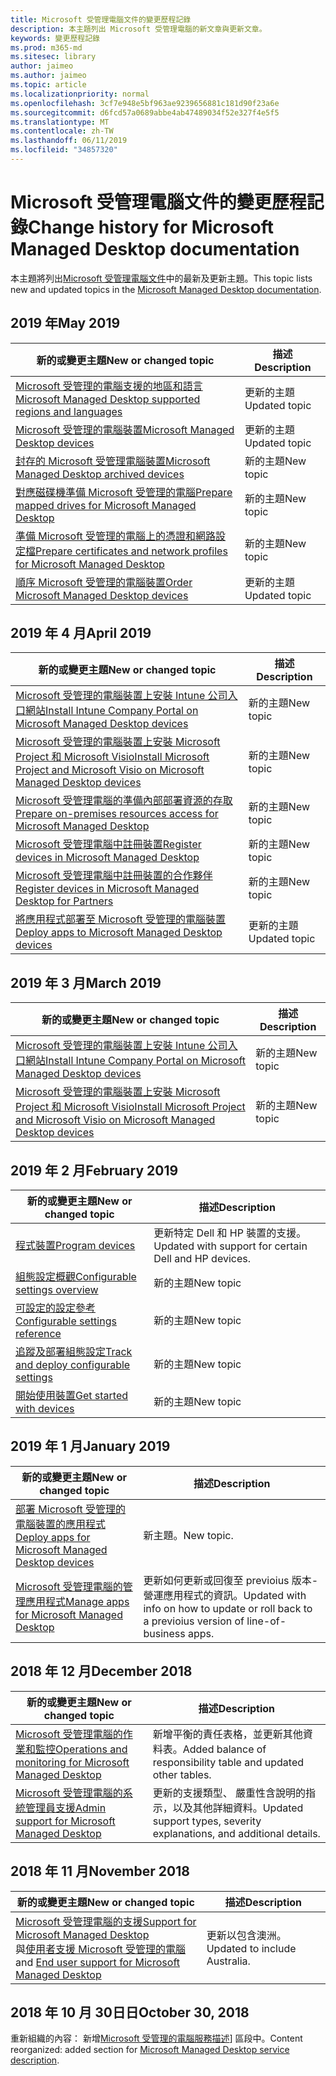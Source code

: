 ```yaml
---
title: Microsoft 受管理電腦文件的變更歷程記錄
description: 本主題列出 Microsoft 受管理電腦的新文章與更新文章。
keywords: 變更歷程記錄
ms.prod: m365-md
ms.sitesec: library
author: jaimeo
ms.author: jaimeo
ms.topic: article
ms.localizationpriority: normal
ms.openlocfilehash: 3cf7e948e5bf963ae9239656881c181d90f23a6e
ms.sourcegitcommit: d6fcd57a0689abbe4ab47489034f52e327f4e5f5
ms.translationtype: MT
ms.contentlocale: zh-TW
ms.lasthandoff: 06/11/2019
ms.locfileid: "34857320"
---
```

# <a name="change-history-for-microsoft-managed-desktop-documentation"></a><span data-ttu-id="cda30-104">Microsoft 受管理電腦文件的變更歷程記錄</span><span class="sxs-lookup"><span data-stu-id="cda30-104">Change history for Microsoft Managed Desktop documentation</span></span>

<span data-ttu-id="cda30-105">本主題將列出[Microsoft 受管理電腦文件](index.yml)中的最新及更新主題。</span><span class="sxs-lookup"><span data-stu-id="cda30-105">This topic lists new and updated topics in the [Microsoft Managed Desktop documentation](index.yml).</span></span>


## <a name="may-2019"></a><span data-ttu-id="cda30-106">2019 年</span><span class="sxs-lookup"><span data-stu-id="cda30-106">May 2019</span></span>
<span data-ttu-id="cda30-107">新的或變更主題</span><span class="sxs-lookup"><span data-stu-id="cda30-107">New or changed topic</span></span> | <span data-ttu-id="cda30-108">描述</span><span class="sxs-lookup"><span data-stu-id="cda30-108">Description</span></span>
--- | ---
[<span data-ttu-id="cda30-109">Microsoft 受管理的電腦支援的地區和語言</span><span class="sxs-lookup"><span data-stu-id="cda30-109">Microsoft Managed Desktop supported regions and languages</span></span>](service-description/regions-languages.md) | <span data-ttu-id="cda30-110">更新的主題</span><span class="sxs-lookup"><span data-stu-id="cda30-110">Updated topic</span></span>
[<span data-ttu-id="cda30-111">Microsoft 受管理的電腦裝置</span><span class="sxs-lookup"><span data-stu-id="cda30-111">Microsoft Managed Desktop devices</span></span>](service-description/device-list.md) | <span data-ttu-id="cda30-112">更新的主題</span><span class="sxs-lookup"><span data-stu-id="cda30-112">Updated topic</span></span>
[<span data-ttu-id="cda30-113">封存的 Microsoft 受管理電腦裝置</span><span class="sxs-lookup"><span data-stu-id="cda30-113">Microsoft Managed Desktop archived devices</span></span>](service-description/archived-device-list.md) | <span data-ttu-id="cda30-114">新的主題</span><span class="sxs-lookup"><span data-stu-id="cda30-114">New topic</span></span>
[<span data-ttu-id="cda30-115">對應磁碟機準備 Microsoft 受管理的電腦</span><span class="sxs-lookup"><span data-stu-id="cda30-115">Prepare mapped drives for Microsoft Managed Desktop</span></span>](get-ready/mapped-drives.md) | <span data-ttu-id="cda30-116">新的主題</span><span class="sxs-lookup"><span data-stu-id="cda30-116">New topic</span></span>
[<span data-ttu-id="cda30-117">準備 Microsoft 受管理的電腦上的憑證和網路設定檔</span><span class="sxs-lookup"><span data-stu-id="cda30-117">Prepare certificates and network profiles for Microsoft Managed Desktop</span></span>](get-ready/certs-wifi-lan.md) | <span data-ttu-id="cda30-118">新的主題</span><span class="sxs-lookup"><span data-stu-id="cda30-118">New topic</span></span>
[<span data-ttu-id="cda30-119">順序 Microsoft 受管理的電腦裝置</span><span class="sxs-lookup"><span data-stu-id="cda30-119">Order Microsoft Managed Desktop devices</span></span>](get-started/devices.md) | <span data-ttu-id="cda30-120">更新的主題</span><span class="sxs-lookup"><span data-stu-id="cda30-120">Updated topic</span></span>


## <a name="april-2019"></a><span data-ttu-id="cda30-121">2019 年 4 月</span><span class="sxs-lookup"><span data-stu-id="cda30-121">April 2019</span></span>
<span data-ttu-id="cda30-122">新的或變更主題</span><span class="sxs-lookup"><span data-stu-id="cda30-122">New or changed topic</span></span> | <span data-ttu-id="cda30-123">描述</span><span class="sxs-lookup"><span data-stu-id="cda30-123">Description</span></span>
--- | ---
[<span data-ttu-id="cda30-124">Microsoft 受管理的電腦裝置上安裝 Intune 公司入口網站</span><span class="sxs-lookup"><span data-stu-id="cda30-124">Install Intune Company Portal on Microsoft Managed Desktop devices</span></span>](get-started/company-portal.md) | <span data-ttu-id="cda30-125">新的主題</span><span class="sxs-lookup"><span data-stu-id="cda30-125">New topic</span></span>
[<span data-ttu-id="cda30-126">Microsoft 受管理的電腦裝置上安裝 Microsoft Project 和 Microsoft Visio</span><span class="sxs-lookup"><span data-stu-id="cda30-126">Install Microsoft Project and Microsoft Visio on Microsoft Managed Desktop devices</span></span>](get-started/project-visio.md) | <span data-ttu-id="cda30-127">新的主題</span><span class="sxs-lookup"><span data-stu-id="cda30-127">New topic</span></span> 
[<span data-ttu-id="cda30-128">Microsoft 受管理電腦的準備內部部署資源的存取</span><span class="sxs-lookup"><span data-stu-id="cda30-128">Prepare on-premises resources access for Microsoft Managed Desktop</span></span>](get-ready/authentication.md) | <span data-ttu-id="cda30-129">新的主題</span><span class="sxs-lookup"><span data-stu-id="cda30-129">New topic</span></span>
[<span data-ttu-id="cda30-130">Microsoft 受管理電腦中註冊裝置</span><span class="sxs-lookup"><span data-stu-id="cda30-130">Register devices in Microsoft Managed Desktop</span></span>](get-started/register-devices-self.md) | <span data-ttu-id="cda30-131">新的主題</span><span class="sxs-lookup"><span data-stu-id="cda30-131">New topic</span></span>
[<span data-ttu-id="cda30-132">Microsoft 受管理電腦中註冊裝置的合作夥伴</span><span class="sxs-lookup"><span data-stu-id="cda30-132">Register devices in Microsoft Managed Desktop for Partners</span></span>](get-started/register-devices-partner.md) | <span data-ttu-id="cda30-133">新的主題</span><span class="sxs-lookup"><span data-stu-id="cda30-133">New topic</span></span>
[<span data-ttu-id="cda30-134">將應用程式部署至 Microsoft 受管理的電腦裝置</span><span class="sxs-lookup"><span data-stu-id="cda30-134">Deploy apps to Microsoft Managed Desktop devices</span></span>](get-started/deploy-apps.md) | <span data-ttu-id="cda30-135">更新的主題</span><span class="sxs-lookup"><span data-stu-id="cda30-135">Updated topic</span></span>

## <a name="march-2019"></a><span data-ttu-id="cda30-136">2019 年 3 月</span><span class="sxs-lookup"><span data-stu-id="cda30-136">March 2019</span></span>
<span data-ttu-id="cda30-137">新的或變更主題</span><span class="sxs-lookup"><span data-stu-id="cda30-137">New or changed topic</span></span> | <span data-ttu-id="cda30-138">描述</span><span class="sxs-lookup"><span data-stu-id="cda30-138">Description</span></span>
--- | ---
[<span data-ttu-id="cda30-139">Microsoft 受管理的電腦裝置上安裝 Intune 公司入口網站</span><span class="sxs-lookup"><span data-stu-id="cda30-139">Install Intune Company Portal on Microsoft Managed Desktop devices</span></span>](get-started/company-portal.md) | <span data-ttu-id="cda30-140">新的主題</span><span class="sxs-lookup"><span data-stu-id="cda30-140">New topic</span></span>
[<span data-ttu-id="cda30-141">Microsoft 受管理的電腦裝置上安裝 Microsoft Project 和 Microsoft Visio</span><span class="sxs-lookup"><span data-stu-id="cda30-141">Install Microsoft Project and Microsoft Visio on Microsoft Managed Desktop devices</span></span>](get-started/project-visio.md) | <span data-ttu-id="cda30-142">新的主題</span><span class="sxs-lookup"><span data-stu-id="cda30-142">New topic</span></span>

## <a name="february-2019"></a><span data-ttu-id="cda30-143">2019 年 2 月</span><span class="sxs-lookup"><span data-stu-id="cda30-143">February 2019</span></span>
<span data-ttu-id="cda30-144">新的或變更主題</span><span class="sxs-lookup"><span data-stu-id="cda30-144">New or changed topic</span></span> | <span data-ttu-id="cda30-145">描述</span><span class="sxs-lookup"><span data-stu-id="cda30-145">Description</span></span>
--- | ---
[<span data-ttu-id="cda30-146">程式裝置</span><span class="sxs-lookup"><span data-stu-id="cda30-146">Program devices</span></span>](service-description/device-list.md) | <span data-ttu-id="cda30-147">更新特定 Dell 和 HP 裝置的支援。</span><span class="sxs-lookup"><span data-stu-id="cda30-147">Updated with support for certain Dell and HP devices.</span></span>
[<span data-ttu-id="cda30-148">組態設定概觀</span><span class="sxs-lookup"><span data-stu-id="cda30-148">Configurable settings overview</span></span>](working-with-managed-desktop/config-setting-overview.md) | <span data-ttu-id="cda30-149">新的主題</span><span class="sxs-lookup"><span data-stu-id="cda30-149">New topic</span></span>
[<span data-ttu-id="cda30-150">可設定的設定參考</span><span class="sxs-lookup"><span data-stu-id="cda30-150">Configurable settings reference</span></span>](working-with-managed-desktop/config-setting-ref.md) | <span data-ttu-id="cda30-151">新的主題</span><span class="sxs-lookup"><span data-stu-id="cda30-151">New topic</span></span>
[<span data-ttu-id="cda30-152">追蹤及部署組態設定</span><span class="sxs-lookup"><span data-stu-id="cda30-152">Track and deploy configurable settings</span></span>](working-with-managed-desktop/config-setting-deploy.md) | <span data-ttu-id="cda30-153">新的主題</span><span class="sxs-lookup"><span data-stu-id="cda30-153">New topic</span></span>
[<span data-ttu-id="cda30-154">開始使用裝置</span><span class="sxs-lookup"><span data-stu-id="cda30-154">Get started with devices</span></span>](get-started/get-started-devices.md) | <span data-ttu-id="cda30-155">新的主題</span><span class="sxs-lookup"><span data-stu-id="cda30-155">New topic</span></span>

## <a name="january-2019"></a><span data-ttu-id="cda30-156">2019 年 1 月</span><span class="sxs-lookup"><span data-stu-id="cda30-156">January 2019</span></span>
<span data-ttu-id="cda30-157">新的或變更主題</span><span class="sxs-lookup"><span data-stu-id="cda30-157">New or changed topic</span></span> | <span data-ttu-id="cda30-158">描述</span><span class="sxs-lookup"><span data-stu-id="cda30-158">Description</span></span>
--- | ---
[<span data-ttu-id="cda30-159">部署 Microsoft 受管理的電腦裝置的應用程式</span><span class="sxs-lookup"><span data-stu-id="cda30-159">Deploy apps for Microsoft Managed Desktop devices</span></span>](get-started/deploy-apps.md) | <span data-ttu-id="cda30-160">新主題。</span><span class="sxs-lookup"><span data-stu-id="cda30-160">New topic.</span></span>
[<span data-ttu-id="cda30-161">Microsoft 受管理電腦的管理應用程式</span><span class="sxs-lookup"><span data-stu-id="cda30-161">Manage apps for Microsoft Managed Desktop</span></span>](working-with-managed-desktop/manage-apps.md) | <span data-ttu-id="cda30-162">更新如何更新或回復至 previoius 版本-營運應用程式的資訊。</span><span class="sxs-lookup"><span data-stu-id="cda30-162">Updated with info on how to update or roll back to a previoius version of line-of-business apps.</span></span> 

## <a name="december-2018"></a><span data-ttu-id="cda30-163">2018 年 12 月</span><span class="sxs-lookup"><span data-stu-id="cda30-163">December 2018</span></span>
<span data-ttu-id="cda30-164">新的或變更主題</span><span class="sxs-lookup"><span data-stu-id="cda30-164">New or changed topic</span></span> | <span data-ttu-id="cda30-165">描述</span><span class="sxs-lookup"><span data-stu-id="cda30-165">Description</span></span>
--- | ---
[<span data-ttu-id="cda30-166">Microsoft 受管理電腦的作業和監控</span><span class="sxs-lookup"><span data-stu-id="cda30-166">Operations and monitoring for Microsoft Managed Desktop</span></span>](service-description/operations-and-monitoring.md) | <span data-ttu-id="cda30-167">新增平衡的責任表格，並更新其他資料表。</span><span class="sxs-lookup"><span data-stu-id="cda30-167">Added balance of responsibility table and updated other tables.</span></span>
[<span data-ttu-id="cda30-168">Microsoft 受管理電腦的系統管理員支援</span><span class="sxs-lookup"><span data-stu-id="cda30-168">Admin support for Microsoft Managed Desktop</span></span>](working-with-managed-desktop/admin-support.md) | <span data-ttu-id="cda30-169">更新的支援類型、 嚴重性含說明的指示，以及其他詳細資料。</span><span class="sxs-lookup"><span data-stu-id="cda30-169">Updated support types, severity explanations, and additional details.</span></span>

## <a name="november-2018"></a><span data-ttu-id="cda30-170">2018 年 11 月</span><span class="sxs-lookup"><span data-stu-id="cda30-170">November 2018</span></span>

<span data-ttu-id="cda30-171">新的或變更主題</span><span class="sxs-lookup"><span data-stu-id="cda30-171">New or changed topic</span></span> | <span data-ttu-id="cda30-172">描述</span><span class="sxs-lookup"><span data-stu-id="cda30-172">Description</span></span>
--- | ---
[<span data-ttu-id="cda30-173">Microsoft 受管理電腦的支援</span><span class="sxs-lookup"><span data-stu-id="cda30-173">Support for Microsoft Managed Desktop</span></span>](service-description/support.md)<br /><span data-ttu-id="cda30-174">與[使用者支援 Microsoft 受管理的電腦](working-with-managed-desktop/end-user-support.md)</span><span class="sxs-lookup"><span data-stu-id="cda30-174">and [End user support for Microsoft Managed Desktop](working-with-managed-desktop/end-user-support.md)</span></span> | <span data-ttu-id="cda30-175">更新以包含澳洲。</span><span class="sxs-lookup"><span data-stu-id="cda30-175">Updated to include Australia.</span></span>

## <a name="october-30-2018"></a><span data-ttu-id="cda30-176">2018 年 10 月 30日日</span><span class="sxs-lookup"><span data-stu-id="cda30-176">October 30, 2018</span></span>
<span data-ttu-id="cda30-177">重新組織的內容： 新增[Microsoft 受管理的電腦服務描述](service-description/index.md)] 區段中。</span><span class="sxs-lookup"><span data-stu-id="cda30-177">Content reorganized: added section for [Microsoft Managed Desktop service description](service-description/index.md).</span></span> 

